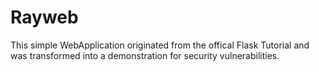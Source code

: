 # Rayweb

This simple WebApplication originated from the offical Flask Tutorial and was transformed into a demonstration for security vulnerabilities.
